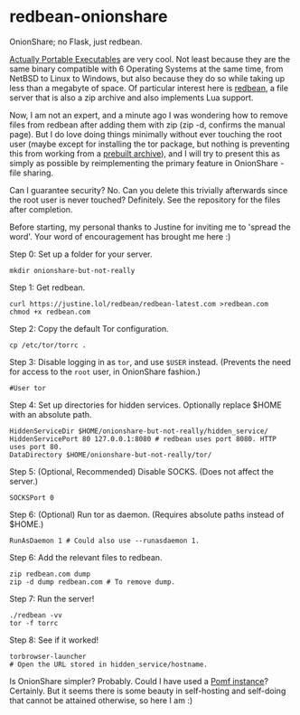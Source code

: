 # redbean-onionshare
OnionShare; no Flask, just redbean.

[Actually Portable Executables](https://justine.lol/ape.html) are very cool. Not least because they are the same binary compatible with 6 Operating Systems at the same time, from NetBSD to Linux to Windows, but also because they do so while taking up less than a megabyte of space. Of particular interest here is [redbean](https://justine.lol/redbean/index.html), a file server that is also a zip archive and also implements Lua support.

Now, I am not an expert, and a minute ago I was wondering how to remove files from redbean after adding them with zip (zip -d, confirms the manual page). But I do love doing things minimally without ever touching the root user (maybe except for installing the tor package, but nothing is preventing this from working from a [prebuilt archive](https://dist.torproject.org/)), and I will try to present this as simply as possible by reimplementing the primary feature in OnionShare - file sharing.

Can I guarantee security? No. Can you delete this trivially afterwards since the root user is never touched? Definitely. See the repository for the files after completion.

Before starting, my personal thanks to Justine for inviting me to 'spread the word'. Your word of encouragement has brought me here :)

Step 0: Set up a folder for your server.

`mkdir onionshare-but-not-really`

Step 1: Get redbean.

```
curl https://justine.lol/redbean/redbean-latest.com >redbean.com
chmod +x redbean.com
```

Step 2: Copy the default Tor configuration.

`cp /etc/tor/torrc .`

Step 3: Disable logging in as `tor`, and use `$USER` instead. (Prevents the need for access to the `root` user, in OnionShare fashion.)

`#User tor`

Step 4: Set up directories for hidden services. Optionally replace $HOME with an absolute path.

```
HiddenServiceDir $HOME/onionshare-but-not-really/hidden_service/
HiddenServicePort 80 127.0.0.1:8080 # redbean uses port 8080. HTTP uses port 80.
DataDirectory $HOME/onionshare-but-not-really/tor/
```

Step 5: (Optional, Recommended) Disable SOCKS. (Does not affect the server.)

`SOCKSPort 0`

Step 6: (Optional) Run tor as daemon. (Requires absolute paths instead of $HOME.)

`RunAsDaemon 1 # Could also use --runasdaemon 1.`

Step 6: Add the relevant files to redbean.

```
zip redbean.com dump
zip -d dump redbean.com # To remove dump.
```

Step 7: Run the server!
```
./redbean -vv
tor -f torrc
```

Step 8: See if it worked!
```
torbrowser-launcher
# Open the URL stored in hidden_service/hostname.
```

Is OnionShare simpler? Probably. Could I have used a [Pomf instance](https://status.uguu.se/clones.html)? Certainly. But it seems there is some beauty in self-hosting and self-doing that cannot be attained otherwise, so here I am :)
